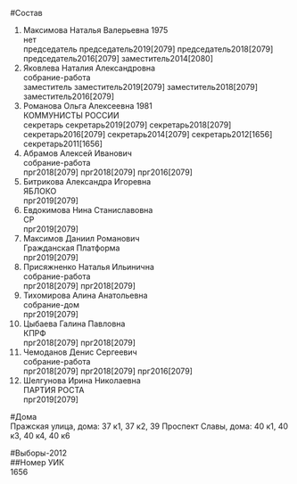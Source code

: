 #Состав  
1. Максимова Наталья Валерьевна 1975  
    нет  
    председатель председатель2019[2079] председатель2018[2079] председатель2016[2079] заместитель2014[2080]  
2. Яковлева Наталия Александровна  
    собрание-работа  
    заместитель заместитель2019[2079] заместитель2018[2079] заместитель2016[2079]  
3. Романова Ольга Алексеевна 1981  
    КОММУНИСТЫ РОССИИ  
    секретарь секретарь2019[2079] секретарь2018[2079] секретарь2016[2079] секретарь2014[2079] секретарь2012[1656] секретарь2011[1656]  
4. Абрамов Алексей Иванович  
    собрание-работа  
    прг2018[2079] прг2018[2079] прг2016[2079]  
5. Битрикова Александра Игоревна  
    ЯБЛОКО  
    прг2019[2079]  
6. Евдокимова Нина Станиславовна  
    СР  
    прг2019[2079]  
7. Максимов Даниил Романович  
    Гражданская Платформа  
    прг2019[2079]  
8. Присяжненко Наталья Ильинична  
    собрание-работа  
    прг2018[2079] прг2018[2079]  
9. Тихомирова Алина Анатольевна  
    собрание-дом  
    прг2019[2079]  
10. Цыбаева Галина Павловна  
    КПРФ  
    прг2018[2079] прг2018[2079]  
11. Чемоданов Денис Сергеевич  
    собрание-работа  
    прг2018[2079] прг2018[2079] прг2016[2079]  
12. Шелгунова Ирина Николаевна  
    ПАРТИЯ РОСТА  
    прг2019[2079]  
  
#Дома  
Пражская улица, дома: 37 к1, 37 к2, 39 Проспект Славы, дома: 40 к1, 40 к3, 40 к4, 40 к6  
  
#Выборы-2012  
##Номер УИК  
1656  
